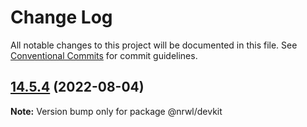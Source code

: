 # Change Log

All notable changes to this project will be documented in this file.
See [Conventional Commits](https://conventionalcommits.org) for commit guidelines.

## [14.5.4](https://github.com/nrwl/nx/compare/14.5.3...14.5.4) (2022-08-04)

**Note:** Version bump only for package @nrwl/devkit
